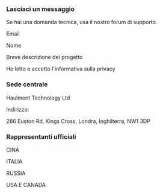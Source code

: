 ### Lasciaci un messaggio
Se hai una domanda tecnica, usa il nostro forum di supporto.

Email

Nome

Breve descrizione del progetto 

Ho letto e accetto l'informativa sulla privacy

### Sede centrale
Haulmont Technology Ltd

Indirizzo:

286 Euston Rd, Kings Cross, Londra, Inghilterra, NW1 3DP


### Rappresentanti ufficiali
CINA

ITALIA

RUSSIA

USA E CANADA